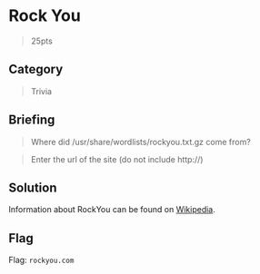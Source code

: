 # Rock You
> 25pts

## Category
> Trivia

## Briefing
> Where did /usr/share/wordlists/rockyou.txt.gz come from?

> Enter the url of the site (do not include http://)

## Solution
Information about RockYou can be found on [Wikipedia](https://en.wikipedia.org/wiki/RockYou).

## Flag
Flag: `rockyou.com`